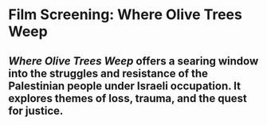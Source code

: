 # Film Screening: Where Olive Trees Weep
## _Where Olive Trees Weep_ offers a searing window into the struggles and resistance of the Palestinian people under Israeli occupation. It explores themes of loss, trauma, and the quest for justice.
